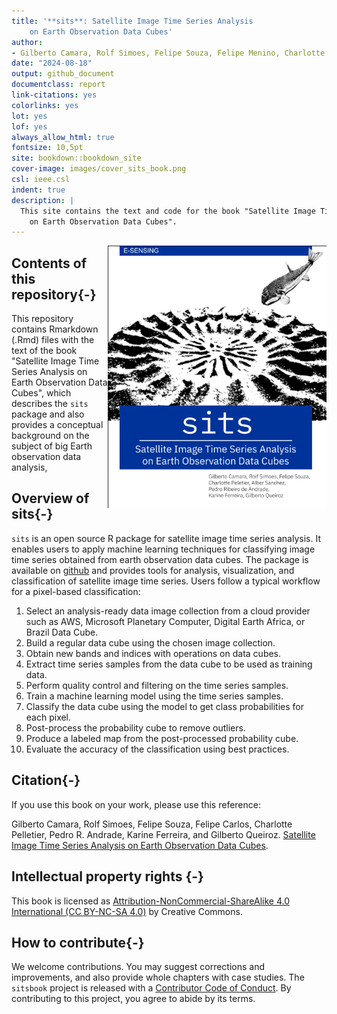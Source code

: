 ```yaml
--- 
title: '**sits**: Satellite Image Time Series Analysis 
    on Earth Observation Data Cubes'
author:
- Gilberto Camara, Rolf Simoes, Felipe Souza, Felipe Menino, Charlotte Pelletier, Pedro R. Andrade, Karine Ferreira, Gilberto Queiroz
date: "2024-08-18"
output: github_document
documentclass: report
link-citations: yes
colorlinks: yes
lot: yes
lof: yes
always_allow_html: true
fontsize: 10,5pt
site: bookdown::bookdown_site
cover-image: images/cover_sits_book.png
csl: ieee.csl
indent: true
description: |
  This site contains the text and code for the book "Satellite Image Time Series Analysis 
    on Earth Observation Data Cubes". 
---
```


<!-- README.md is generated from README.Rmd. Please edit that file -->



<a href="https://github.com/e-sensing/sitsbook"><img class="cover" src="images/cover_sits_book.png" width="350" align="right" alt="Cover image" /></a>

## Contents of this repository{-}

This repository contains Rmarkdown (.Rmd) files with the text of the book "Satellite Image Time Series Analysis on Earth Observation Data Cubes", which describes the `sits` package and also provides a conceptual background on the subject of big Earth observation data analysis,

## Overview of sits{-}

`sits` is an open source R package for satellite image time series analysis. It enables users to apply machine learning techniques for classifying image time series obtained from earth observation data cubes. The package is available on [github](https://github.com/e-sensing/sits) and provides tools for analysis, visualization, and classification of satellite image time series. Users follow a typical workflow for a pixel-based classification:

1.  Select an analysis-ready data image collection from a cloud provider such as AWS, Microsoft Planetary Computer, Digital Earth Africa, or Brazil Data Cube.
2.  Build a regular data cube using the chosen image collection.
3.  Obtain new bands and indices with operations on data cubes.
4.  Extract time series samples from the data cube to be used as training data.
5.  Perform quality control and filtering on the time series samples.
6.  Train a machine learning model using the time series samples.
7.  Classify the data cube using the model to get class probabilities for each pixel.
8.  Post-process the probability cube to remove outliers.
9.  Produce a labeled map from the post-processed probability cube.
10. Evaluate the accuracy of the classification using best practices.

## Citation{-}

If you use  this book on your work, please use this reference: 

Gilberto Camara, Rolf Simoes, Felipe Souza, Felipe Carlos, Charlotte Pelletier, Pedro R. Andrade, Karine Ferreira, and Gilberto Queiroz. [Satellite Image Time Series Analysis on Earth Observation Data Cubes]([https://doi.org/10.3390/rs13132428). 

## Intellectual property rights {-}

This book is licensed as [Attribution-NonCommercial-ShareAlike 4.0 International (CC BY-NC-SA 4.0)](https://creativecommons.org/licenses/by-nc-sa/4.0/) by Creative Commons. 

## How to contribute{-}

We welcome contributions. You may suggest corrections and improvements, and also provide whole chapters with case studies. The `sitsbook` project is released with a [Contributor Code of Conduct](https://github.com/e-sensing/sitsbook/blob/master/CODE_OF_CONDUCT.md).
By contributing to this project, you agree to abide by its terms.
